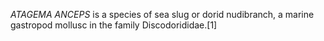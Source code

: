 _ATAGEMA ANCEPS_ is a species of sea slug or dorid nudibranch, a marine gastropod mollusc in the family Discodorididae.[1]
